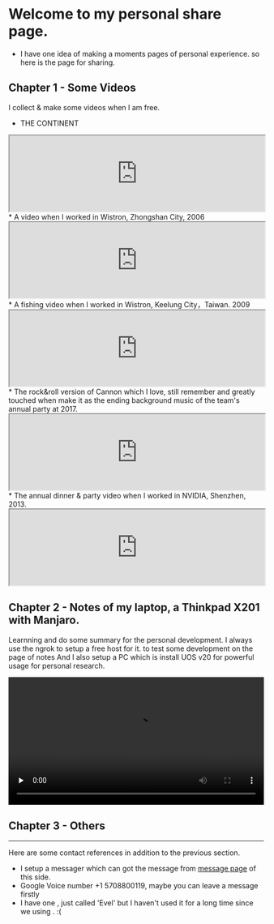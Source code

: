 Welcome to my personal share page.
================================
* I have one idea of making a moments pages of personal experience. so here is the page for sharing.

## Chapter 1 - Some Videos

I collect & make some videos when I am free.

* THE CONTINENT
<iframe width="100%" src="http://player.youku.com/embed/XNzQxMjU2ODI0" allowfullscreen="true">
</iframe>

<br>
* A video when I worked in Wistron, Zhongshan City, 2006
<iframe width="100%" src="http://player.youku.com/embed/XMjQzODkyOA" allowfullscreen="true">
</iframe>

<br>
* A fishing video when I worked in Wistron, Keelung City，Taiwan. 2009
<iframe width="100%" src="http://player.youku.com/embed/XMjM0Mzg0ODUy" allowfullscreen="true">
</iframe>

<br>
* The rock&roll version of Cannon which I love, still remember and greatly touched when make it as the ending background music  of the team's annual party at 2017.
<iframe width="100%" src="http://player.youku.com/embed/XMjMxNzU0MTk2" allowfullscreen="true">
</iframe>

<br>
* The annual dinner & party video when I worked in NVIDIA, Shenzhen, 2013.
<iframe width="100%" src="http://player.youku.com/embed/XNTA1MjU2MTk2" allowfullscreen="true">
</iframe>

<br>

## Chapter 2 - Notes of my laptop, a Thinkpad X201 with Manjaro.

Learnning and do some summary for the personal development. I always use the ngrok to setup a free host for it. to test some development on the page of notes
And I also setup a PC which is install UOS v20 for powerful usage for personal research.

<video id="video" width="100%" controls="" preload="none">
<source id="mp4" src="http://www.evel.cn/post/upload/short.mp4" type="video/mp4">
</video>
<br>

## Chapter 3 - Others
-------------------------

Here are some contact references in addition to the previous section.

* I setup a messager which can got the message from <a href="http://www.evel.cn/msg.html" target="_blank">message page</a> of this side.
* Google Voice number <i class="fa fa-google-plus"></i> +1 5708800119, maybe you can leave a message firstly
* I have one <i class="fa fa-weibo" style="color:red"></i>, just called 'Evel' but I haven't used it for a long time since we using <i class="fa fa-weixin" style="color:green"></i>. :(
